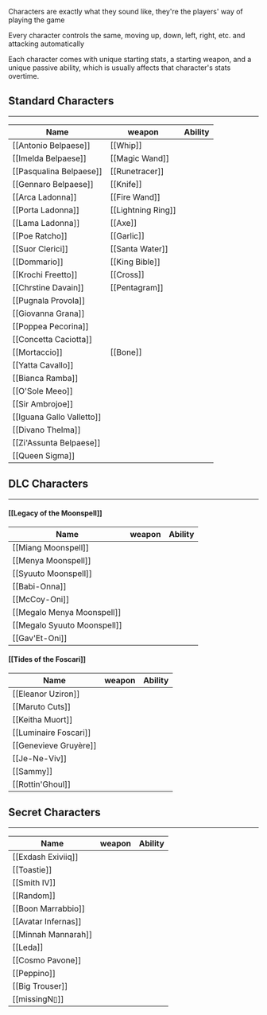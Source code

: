 Characters are exactly what they sound like, they're the players' way of playing the game

Every character controls the same, moving up, down, left, right, etc. and attacking automatically

Each character comes with unique starting stats, a starting weapon, and a unique passive ability, which is usually affects that character's stats overtime.

## Standard Characters
---
|Name|weapon|Ability|
|-|-|-|
|[[Antonio Belpaese]]|[[Whip]]|
|[[Imelda Belpaese]]|[[Magic Wand]]|
|[[Pasqualina Belpaese]]|[[Runetracer]]|
|[[Gennaro Belpaese]]|[[Knife]]|
|[[Arca Ladonna]]|[[Fire Wand]]|
|[[Porta Ladonna]]|[[Lightning Ring]]|
|[[Lama Ladonna]]|[[Axe]]|
|[[Poe Ratcho]]|[[Garlic]]|
|[[Suor Clerici]]|[[Santa Water]]|
|[[Dommario]]|[[King Bible]]|
|[[Krochi Freetto]]|[[Cross]]|
|[[Chrstine Davain]]|[[Pentagram]]|
|[[Pugnala Provola]]|
|[[Giovanna Grana]]|
|[[Poppea Pecorina]]|
|[[Concetta Caciotta]]|
|[[Mortaccio]]|[[Bone]]|
|[[Yatta Cavallo]]|
|[[Bianca Ramba]]|
|[[O'Sole Meeo]]|
|[[Sir Ambrojoe]]|
|[[Iguana Gallo Valletto]]|
|[[Divano Thelma]]|
|[[Zi'Assunta Belpaese]]|
|[[Queen Sigma]]|

## DLC Characters
---
#### [[Legacy of the Moonspell]]
|Name|weapon|Ability|
|-|-|-|
|[[Miang Moonspell]]|
|[[Menya Moonspell]]|
|[[Syuuto Moonspell]]|
|[[Babi-Onna]]|
|[[McCoy-Oni]]|
|[[Megalo Menya Moonspell]]|
|[[Megalo Syuuto Moonspell]]|
|[[Gav'Et-Oni]]|

#### [[Tides of the Foscari]]
|Name|weapon|Ability|
|-|-|-|
|[[Eleanor Uziron]]|
|[[Maruto Cuts]]|
|[[Keitha Muort]]|
|[[Luminaire Foscari]]|
|[[Genevieve Gruyère]]|
|[[Je-Ne-Viv]]|
|[[Sammy]]|
|[[Rottin'Ghoul]]|

## Secret Characters
---
|Name|weapon|Ability|
|-|-|-|
|[[Exdash Exiviiq]]|
|[[Toastie]]|
|[[Smith IV]]|
|[[Random]]|
|[[Boon Marrabbio]]|
|[[Avatar Infernas]]|
|[[Minnah Mannarah]]|
|[[Leda]]|
|[[Cosmo Pavone]]|
|[[Peppino]]|
|[[Big Trouser]]|
|[[missingN▯]]|
